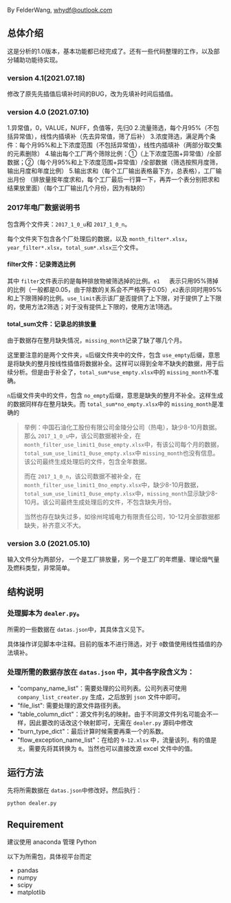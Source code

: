 By FelderWang, whydf@outlook.com

## 总体介绍

这是分析的1.0版本，基本功能都已经完成了。还有一些代码整理的工作，以及部分辅助功能待实现。

### version 4.1(2021.07.18)

修改了原先先插值后填补时间的BUG，改为先填补时间后插值。

### version 4.0 (2021.07.10)

1.异常值，0，VALUE，NUFF，负值等，先归0
2.流量筛选，每个月95%（不包括异常值），线性内插填补（先去异常值，筛了后补）
3.浓度筛选，满足两个条件：每个月95%和上下浓度范围（不包括异常值），线性内插填补（两部分取交集的元素删除）
4.输出每个工厂两个筛除比例：①（上下浓度范围+异常值）/全部数据；②（每个月95%和上下浓度范围+异常值）/全部数据（筛选按照月度筛，输出月度和年度比例）
5.输出求和（每个工厂输出表格最下方，总表格），工厂输出月份
（排放量按年度求和，每个工厂最后一行算一下，再弄一个表分别把求和结果放里面）（每个工厂输出几个月份，因为有缺的）

### 2017年电厂数据说明书

包含两个文件夹：`2017_1_0_u`和 `2017_1_0_n`。

每个文件夹下包含各个厂处理后的数据，以及 `month_filter*.xlsx`，`year_filter*.xlsx`，`total_sum*.xlsx`三个文件。

#### filter文件：记录筛选比例

其中 `filter`文件表示的是每种排放物被筛选掉的比例。`e1	`表示只用95%筛掉的比例（一般都是0.05，由于除数的关系会不严格等于0.05）,`e2`表示同时用95%和上下限筛掉的比例。`use_limit`表示该厂是否提供了上下限，对于提供了上下限的，使用方法2筛选；对于没有提供上下限的，使用方法1筛选。

#### total_sum文件：记录总的排放量

由于数据存在整月缺失情况，`missing_month`记录了缺了哪几个月。

这里要注意的是两个文件夹，`u`后缀文件夹中的文件，包含 `use_empty`后缀，意思是将缺失的整月按线性插值将数据补全。这样可以得到全年不缺失的数据，用于后续分析。但是由于补全了，`total_sum*use_empty.xlsx`中的 `missing_month`不准确。

`n`后缀文件夹中的文件，包含 `no_empty`后缀，意思是缺失的整月不补全。这样生成的数据同样存在整月缺失。而 `total_sum*no_empty.xlsx`中的 `missing_month`是准确的

> 举例：中国石油化工股份有限公司金陵分公司（热电），缺少8-10月数据。那么 `2017_1_0_u`中，该公司数据被补全，在 `month_filter_use_limit1_0use_empty.xlsx`中，有该公司每个月的数据，`total_sum_use_limit1_0use_empty.xlsx`中 `missing_month`也没有信息。该公司最终生成处理后的文件，包含全年数据。
>
> 而在 `2017_1_0_n`，该公司数据不被补全，在 `month_filter_use_limit1_0no_empty.xlsx`中，缺少8-10月数据，`total_sum_use_limit1_0use_empty.xlsx`中，`missing_month`显示缺少8-10月。该公司最终生成处理后的文件，不包含缺失月份。
>
> 当然也存在缺失过多，如徐州垞城电力有限责任公司，10-12月全部数据都缺失，补齐意义不大。

### version 3.0 (2021.05.10)

输入文件分为两部分， 一个是工厂排放量，另一个是工厂的年燃量、理论烟气量及燃料类型，非常简单。

## 结构说明

### 处理脚本为 `dealer.py`。

所需的一些数据在 `datas.json`中，其具体含义见下。

具体操作详见脚本中注释。目前的版本不进行筛选，对于 `0`数值使用线性插值的办法填补。

### 处理所需的数据存放在 `datas.json` 中，其中各字段含义为：

* "company_name_list"：需要处理的公司列表。公司列表可使用 `company_list_creater.py` 生成，之后放到 `json` 文件中即可。
* "file_list": 需要处理的源文件路径列表。
* "table_column_dict"：源文件列名的映射。由于不同源文件列名可能会不一样，因此要改的话改这个映射即可，无需在 `dealer.py` 源码中修改
* "burn_type_dict"：最后计算时候需要再乘一个的系数。
* "flow_exception_name_list"：在给的 `9-12.xlsx` 中，流量该列，有的值是 `无`，需要先将其转换为 `0`。当然也可以直接改源 excel 文件中的值。

## 运行方法

先将所需数据在 `datas.json`中修改好。然后执行：

`python dealer.py`

## Requirement

建议使用 anaconda 管理 Python

以下为所需包，具体视平台而定

* pandas
* numpy
* scipy
* matplotlib
